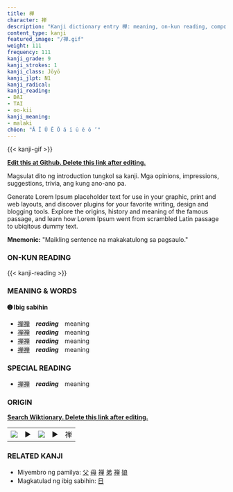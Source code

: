 ```yaml
---
title: 禅
character: 禅
description: "Kanji dictionary entry 禅: meaning, on-kun reading, compounds, origin, related kanji"
content_type: kanji
featured_image: "/禅.gif"
weight: 111
frequency: 111
kanji_grade: 9
kanji_strokes: 1
kanji_class: Jōyō
kanji_jlpt: N1
kanji_radical: 
kanji_reading: 
- DAI
- TAI
- oo-kii
kanji_meaning:
- malaki
chōon: "Ā Ī Ū Ē Ō ā ī ū ē ō ’"
---
```

[//]: # (Don't edit the line below. Kanji animated GIF code is automatically generated.)
{{< kanji-gif >}}

[//]: # (Edit below this line.)

**[Edit this at Github. Delete this link after editing.](https://github.com/tim0g/tim/tree/main/content/kanji/禅/index.md)**

Magsulat dito ng introduction tungkol sa kanji. Mga opinions, impressions, suggestions, trivia, ang kung ano-ano pa.

Generate Lorem Ipsum placeholder text for use in your graphic, print and web layouts, and discover plugins for your favorite writing, design and blogging tools. Explore the origins, history and meaning of the famous passage, and learn how Lorem Ipsum went from scrambled Latin passage to ubiqitous dummy text.
 
**Mnemonic:** "Maikling sentence na makakatulong sa pagsaulo."

### ON-KUN READING

[//]: # (Don't edit the line below. ON-KUN READING code is automatically generated.)
{{< kanji-reading >}}

### MEANING & WORDS

#### ➊ **Ibig sabihin**
  - [禅](../禅)[禅](../禅)　***reading***　meaning
  - [禅](../禅)[禅](../禅)　***reading***　meaning
  - [禅](../禅)[禅](../禅)　***reading***　meaning
  - [禅](../禅)[禅](../禅)　***reading***　meaning

### SPECIAL READING
  - [禅](../禅)[禅](../禅)　***reading***　meaning

### ORIGIN

**[Search Wiktionary. Delete this link after editing.](https://wiktionary.org/wiki/禅)**
<table class="kanji-table"><tr><td>
<img src="60px-禅-bronze.svg.png">
</td><td>▶</td><td>
<img src="60px-禅-oracle.svg.png">
</td><td>▶</td>
<td class="kanji-origin">禅</td>
</tr></table>

### RELATED KANJI
- Miyembro ng pamilya: [父](../父) [母](../母) [禅](../禅) [弟](../弟) [禅](../禅) [娘](../娘)
- Magkatulad ng ibig sabihin: [日](../日)
